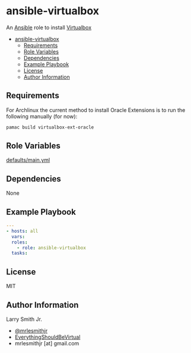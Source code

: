 # ansible-virtualbox

An [Ansible](https://www.ansible.com) role to install [Virtualbox](https://www.virtualbox.org/)

<!-- TOC -->

- [ansible-virtualbox](#ansible-virtualbox)
  - [Requirements](#requirements)
  - [Role Variables](#role-variables)
  - [Dependencies](#dependencies)
  - [Example Playbook](#example-playbook)
  - [License](#license)
  - [Author Information](#author-information)

<!-- /TOC -->

## Requirements

For Archlinux the current method to install Oracle Extensions is to run the
following manually (for now):

```bash
pamac build virtualbox-ext-oracle
```

## Role Variables

[defaults/main.yml](defaults/main.yml)

## Dependencies

None

## Example Playbook

```yaml
---
- hosts: all
  vars:
  roles:
    - role: ansible-virtualbox
  tasks:
```

## License

MIT

## Author Information

Larry Smith Jr.

- [@mrlesmithjr](https://www.twitter.com/mrlesmithjr)
- [EverythingShouldBeVirtual](http://everythingshouldbevirtual.com)
- mrlesmithjr [at] gmail.com
